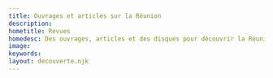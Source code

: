 ```yaml
---
title: Ouvrages et articles sur la Réunion
description:
hometitle: Revues
homedesc: Des ouvrages, articles et des disques pour découvrir la Réunion 
image:
keywords:
layout: decouverte.njk
---
```

